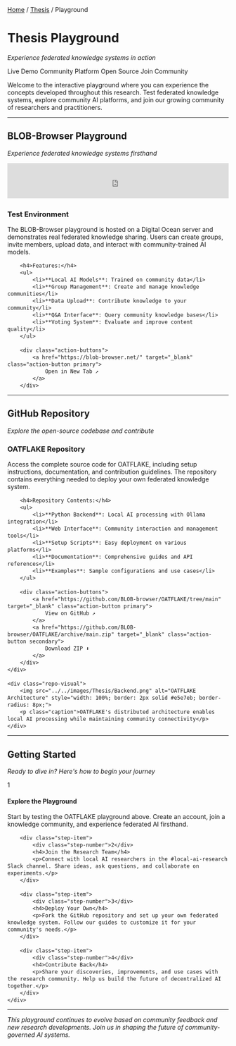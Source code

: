 <div class="breadcrumb">
    <a href="/">Home</a> <span class="breadcrumb-separator">/</span> 
    <a href="/MDEF_Docmentation/thesis">Thesis</a> <span class="breadcrumb-separator">/</span> 
    <span>Playground</span>
</div>

# Thesis Playground

*Experience federated knowledge systems in action*

<div class="project-meta">
    <div class="tags">
        <span class="tag">Live Demo</span>
        <span class="tag">Community Platform</span>
        <span class="tag">Open Source</span>
        <span class="tag">Join Community</span>
    </div>
</div>

Welcome to the interactive playground where you can experience the concepts developed throughout this research. Test federated knowledge systems, explore community AI platforms, and join our growing community of researchers and practitioners.

---

## BLOB-Browser Playground

*Experience federated knowledge systems firsthand*

<div class="playground-content">
    <iframe 
        src="https://blob-7z6z9.ondigitalocean.app/knowledgebase.html" 
        width="100%" 
        height="80vh" 
        frameborder="0"
        allowfullscreen>
        <p>Your browser doesn't support iframes. <a href="https://blob-7z6z9.ondigitalocean.app/knowledgebase.html" target="_blank">Visit the playground directly</a></p>
    </iframe>
</div>

<div class="playground-info">
        <h3>Test Environment</h3>
        <p>The BLOB-Browser playground is hosted on a Digital Ocean server and demonstrates real federated knowledge sharing. Users can create groups, invite members, upload data, and interact with community-trained AI models.</p>
        
        <h4>Features:</h4>
        <ul>
            <li>**Local AI Models**: Trained on community data</li>
            <li>**Group Management**: Create and manage knowledge communities</li>
            <li>**Data Upload**: Contribute knowledge to your community</li>
            <li>**Q&A Interface**: Query community knowledge bases</li>
            <li>**Voting System**: Evaluate and improve content quality</li>
        </ul>
        
        <div class="action-buttons">
            <a href="https://blob-browser.net/" target="_blank" class="action-button primary">
                Open in New Tab ↗
            </a>
        </div>
</div>

---

## GitHub Repository

*Explore the open-source codebase and contribute*

<div class="repo-section">
    <div class="repo-info">
        <h3>OATFLAKE Repository</h3>
        <p>Access the complete source code for OATFLAKE, including setup instructions, documentation, and contribution guidelines. The repository contains everything needed to deploy your own federated knowledge system.</p>
        
        <h4>Repository Contents:</h4>
        <ul>
            <li>**Python Backend**: Local AI processing with Ollama integration</li>
            <li>**Web Interface**: Community interaction and management tools</li>
            <li>**Setup Scripts**: Easy deployment on various platforms</li>
            <li>**Documentation**: Comprehensive guides and API references</li>
            <li>**Examples**: Sample configurations and use cases</li>
        </ul>
        
        <div class="action-buttons">
            <a href="https://github.com/BLOB-browser/OATFLAKE/tree/main" target="_blank" class="action-button primary">
                View on GitHub ↗
            </a>
            <a href="https://github.com/BLOB-browser/OATFLAKE/archive/main.zip" target="_blank" class="action-button secondary">
                Download ZIP ⬇
            </a>
        </div>
    </div>
    
    <div class="repo-visual">
        <img src="../../images/Thesis/Backend.png" alt="OATFLAKE Architecture" style="width: 100%; border: 2px solid #e5e7eb; border-radius: 8px;">
        <p class="caption">OATFLAKE's distributed architecture enables local AI processing while maintaining community connectivity</p>
    </div>
</div>


---

## Getting Started

*Ready to dive in? Here's how to begin your journey*

<div class="getting-started">
    <div class="step-grid">
        <div class="step-item">
            <div class="step-number">1</div>
            <h4>Explore the Playground</h4>
            <p>Start by testing the OATFLAKE playground above. Create an account, join a knowledge community, and experience federated AI firsthand.</p>
        </div>
        
        <div class="step-item">
            <div class="step-number">2</div>
            <h4>Join the Research Team</h4>
            <p>Connect with local AI researchers in the #local-ai-research Slack channel. Share ideas, ask questions, and collaborate on experiments.</p>
        </div>
        
        <div class="step-item">
            <div class="step-number">3</div>
            <h4>Deploy Your Own</h4>
            <p>Fork the GitHub repository and set up your own federated knowledge system. Follow our guides to customize it for your community's needs.</p>
        </div>
        
        <div class="step-item">
            <div class="step-number">4</div>
            <h4>Contribute Back</h4>
            <p>Share your discoveries, improvements, and use cases with the research community. Help us build the future of decentralized AI together.</p>
        </div>
    </div>
</div>

---

*This playground continues to evolve based on community feedback and new research developments. Join us in shaping the future of community-governed AI systems.*

